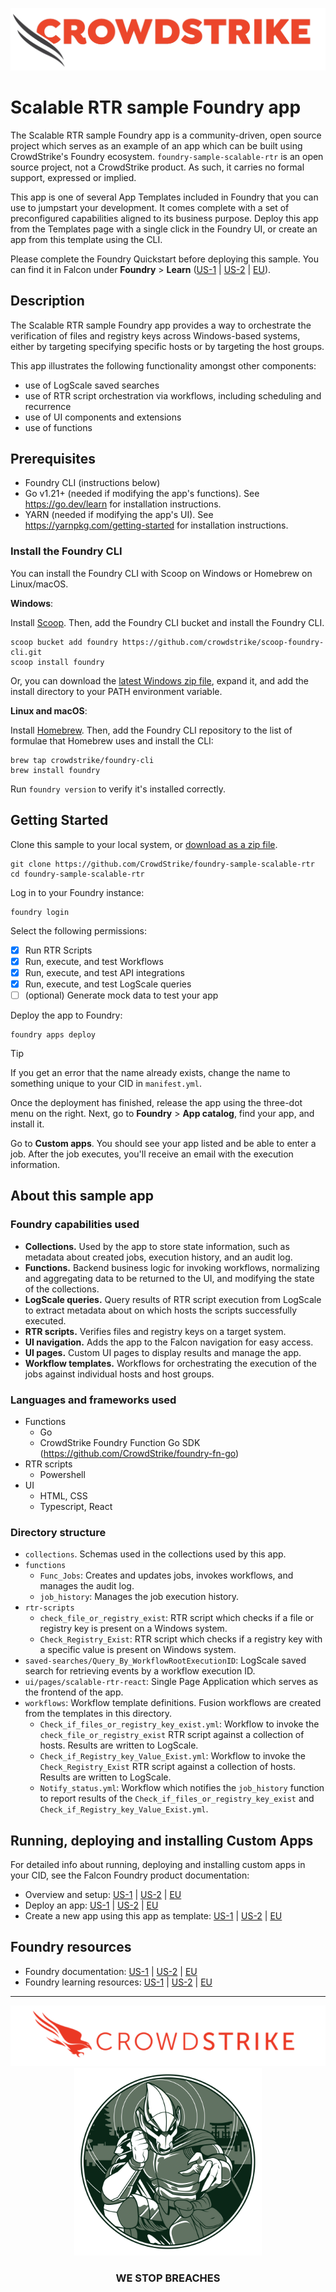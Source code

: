 ![CrowdStrike Falcon](/docs/asset/cs-logo.png?raw=true)

# Scalable RTR sample Foundry app

The Scalable RTR sample Foundry app is a community-driven, open source project which serves as an example of an app which can be built using CrowdStrike's Foundry ecosystem.
`foundry-sample-scalable-rtr` is an open source project, not a CrowdStrike product. As such, it carries no formal support, expressed or implied.

This app is one of several App Templates included in Foundry that you can use to jumpstart your development. It comes complete with a set of 
preconfigured capabilities aligned to its business purpose. Deploy this app from the Templates page with a single click in the Foundry UI, or 
create an app from this template using the CLI.

Please complete the Foundry Quickstart before deploying this sample. You can find it in Falcon under **Foundry** > **Learn** ([US-1](https://falcon.crowdstrike.com/foundry/learn) | [US-2](https://falcon.us-2.crowdstrike.com/foundry/learn) | [EU](https://falcon.eu-1.crowdstrike.com/foundry/learn)). 

## Description

The Scalable RTR sample Foundry app provides a way to orchestrate the verification of files and registry keys
across Windows-based systems, either by targeting specifying specific hosts or by targeting the host groups.

This app illustrates the following functionality amongst other components:
* use of LogScale saved searches
* use of RTR script orchestration via workflows, including scheduling and recurrence
* use of UI components and extensions
* use of functions

## Prerequisites

* Foundry CLI (instructions below)
* Go v1.21+ (needed if modifying the app's functions). See https://go.dev/learn for installation instructions.
* YARN (needed if modifying the app's UI). See https://yarnpkg.com/getting-started for installation instructions.

### Install the Foundry CLI

You can install the Foundry CLI with Scoop on Windows or Homebrew on Linux/macOS.

**Windows**:

Install [Scoop](https://scoop.sh/). Then, add the Foundry CLI bucket and install the Foundry CLI.

```shell
scoop bucket add foundry https://github.com/crowdstrike/scoop-foundry-cli.git
scoop install foundry
```

Or, you can download the [latest Windows zip file](https://assets.foundry.crowdstrike.com/cli/latest/foundry_Windows_x86_64.zip), expand it, and add the install directory to your PATH environment variable.

**Linux and macOS**:

Install [Homebrew](https://docs.brew.sh/Installation). Then, add the Foundry CLI repository to the list of formulae that Homebrew uses and install the CLI:

```shell
brew tap crowdstrike/foundry-cli
brew install foundry
```

Run `foundry version` to verify it's installed correctly.

## Getting Started

Clone this sample to your local system, or [download as a zip file](https://github.com/CrowdStrike/foundry-sample-scalable-rtr/archive/refs/heads/main.zip).

```shell
git clone https://github.com/CrowdStrike/foundry-sample-scalable-rtr
cd foundry-sample-scalable-rtr
```

Log in to your Foundry instance:

```shell
foundry login
```

Select the following permissions:

- [x] Run RTR Scripts
- [x] Run, execute, and test Workflows
- [x] Run, execute, and test API integrations
- [x] Run, execute, and test LogScale queries
- [ ] (optional) Generate mock data to test your app

Deploy the app to Foundry:

```shell
foundry apps deploy
```

> [!TIP]
> If you get an error that the name already exists, change the name to something unique to your CID in `manifest.yml`.

Once the deployment has finished, release the app using the three-dot menu on the right. Next, go to **Foundry** > **App catalog**, find your app, and install it.

Go to **Custom apps**. You should see your app listed and be able to enter a job. After the job executes, you'll receive an email with the execution information.

## About this sample app

### Foundry capabilities used

* **Collections.**  Used by the app to store state information, such as metadata about created jobs, execution history, and an audit log.
* **Functions.**  Backend business logic for invoking workflows, normalizing and aggregating data to be returned to the UI, and modifying the state of the collections.
* **LogScale queries.**  Query results of RTR script execution from LogScale to extract metadata about on which hosts the scripts successfully executed.
* **RTR scripts.**  Verifies files and registry keys on a target system.
* **UI navigation.**  Adds the app to the Falcon navigation for easy access.
* **UI pages.**  Custom UI pages to display results and manage the app.
* **Workflow templates.**  Workflows for orchestrating the execution of the jobs against individual hosts and host groups.

### Languages and frameworks used

* Functions
    * Go
    * CrowdStrike Foundry Function Go SDK (https://github.com/CrowdStrike/foundry-fn-go)
* RTR scripts
    * Powershell
* UI
    * HTML, CSS
    * Typescript, React

### Directory structure

* `collections`.  Schemas used in the collections used by this app.
* `functions`
    * `Func_Jobs`:  Creates and updates jobs, invokes workflows, and manages the audit log.
    * `job_history`:  Manages the job execution history.
* `rtr-scripts`
    * `check_file_or_registry_exist`:  RTR script which checks if a file or registry key is present on a Windows system.
    * `Check_Registry_Exist`:  RTR script which checks if a registry key with a specific value is present on Windows system.
* `saved-searches/Query_By_WorkflowRootExecutionID`:  LogScale saved search for retrieving events by a workflow execution ID.
* `ui/pages/scalable-rtr-react`:  Single Page Application which serves as the frontend of the app.
* `workflows`: Workflow template definitions.  Fusion workflows are created from the templates in this directory.
    * `Check_if_files_or_registry_key_exist.yml`: Workflow to invoke the `check_file_or_registry_exist` RTR script against a collection of hosts. Results are written to LogScale.
    * `Check_if_Registry_key_Value_Exist.yml`: Workflow to invoke the `Check_Registry_Exist` RTR script against a collection of hosts.  Results are written to LogScale.
    * `Notify_status.yml`: Workflow which notifies the `job_history` function to report results of the `Check_if_files_or_registry_key_exist` and `Check_if_Registry_key_Value_Exist.yml`.

## Running, deploying and installing Custom Apps

For detailed info about running, deploying and installing custom apps in your CID, see the Falcon Foundry product documentation:

* Overview and setup: [US-1](https://falcon.crowdstrike.com/documentation/page/f5f7cd69/falcon-console-user-interface-capabilities) | [US-2](https://falcon.us-2.crowdstrike.com/documentation/page/f5f7cd69/falcon-console-user-interface-capabilities) | [EU](https://falcon.eu-1.crowdstrike.com/documentation/page/f5f7cd69/falcon-console-user-interface-capabilities)
* Deploy an app: [US-1](https://falcon.crowdstrike.com/documentation/page/ofd46a1c/deploy-an-app) | [US-2](https://falcon.us-2.crowdstrike.com/documentation/page/ofd46a1c/deploy-an-app) | [EU](https://falcon.eu-1.crowdstrike.com/documentation/page/ofd46a1c/deploy-an-app)
* Create a new app using this app as template: [US-1](https://falcon.crowdstrike.com/documentation/page/l159717b/create-an-app#c4378b86) | [US-2](https://falcon.us-2.crowdstrike.com/documentation/page/l159717b/create-an-app#c4378b86) | [EU](https://falcon.eu-1.crowdstrike.com/documentation/page/l159717b/create-an-app#c4378b86)

## Foundry resources

- Foundry documentation: [US-1](https://falcon.crowdstrike.com/documentation/category/c3d64B8e/falcon-foundry) | [US-2](https://falcon.us-2.crowdstrike.com/documentation/category/c3d64B8e/falcon-foundry) | [EU](https://falcon.eu-1.crowdstrike.com/documentation/category/c3d64B8e/falcon-foundry)
- Foundry learning resources: [US-1](https://falcon.crowdstrike.com/foundry/learn) | [US-2](https://falcon.us-2.crowdstrike.com/foundry/learn) | [EU](https://falcon.eu-1.crowdstrike.com/foundry/learn)

---

<p align="center"><img src="https://raw.githubusercontent.com/CrowdStrike/falconpy/main/docs/asset/cs-logo-footer.png"><BR/><img width="300px" src="https://raw.githubusercontent.com/CrowdStrike/falconpy/main/docs/asset/adversary-goblin-panda.png"></P>
<h3><P align="center">WE STOP BREACHES</P></h3>
